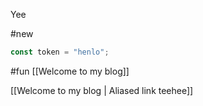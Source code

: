 Yee

#new

```ts
const token = "henlo";
```

#fun [[Welcome to my blog]]

[[Welcome to my blog | Aliased link teehee]]

